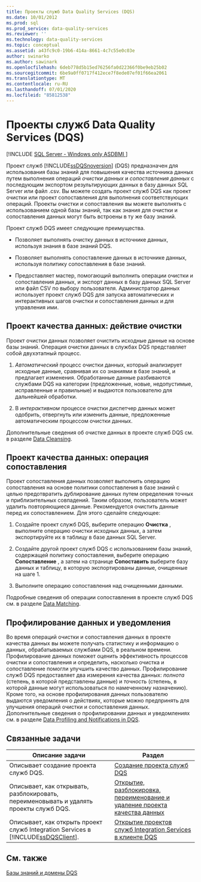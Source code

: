 ```yaml
---
title: Проекты служб Data Quality Services (DQS)
ms.date: 10/01/2012
ms.prod: sql
ms.prod_service: data-quality-services
ms.reviewer: ''
ms.technology: data-quality-services
ms.topic: conceptual
ms.assetid: a43fc9c0-19b6-414a-8661-4c7c55e0c03e
author: swinarko
ms.author: sawinark
ms.openlocfilehash: 6deb778d5b15ed76256fa0d22366f0be9eb25b02
ms.sourcegitcommit: 6be9a0ff0717f412ece7f8ede07ef01f66ea2061
ms.translationtype: MT
ms.contentlocale: ru-RU
ms.lasthandoff: 07/01/2020
ms.locfileid: "85812538"
---
```

# <a name="data-quality-projects-dqs"></a>Проекты служб Data Quality Services (DQS)

[!INCLUDE [SQL Server - Windows only ASDBMI  ](../includes/applies-to-version/sql-windows-only-asdbmi.md)]

  Проект служб [!INCLUDE[ssDQSnoversion](../includes/ssdqsnoversion-md.md)] (DQS) предназначен для использования базы знаний для повышения качества источника данных путем выполнения операций *очистки данных* и *сопоставления данных* с последующим экспортом результирующих данных в базу данных SQL Server или файл .csv. Вы можете создать проект служб DQS как проект очистки или проект сопоставления для выполнения соответствующих операций. Проекты очистки и сопоставления вы можете выполнять с использованием одной базы знаний, так как знания для очистки и сопоставления данных могут быть встроены в ту же базу знаний.  
  
 Проект служб DQS имеет следующие преимущества.  
  
-   Позволяет выполнять очистку данных в источнике данных, используя знания в базе знаний DQS.  
  
-   Позволяет выполнять сопоставление данных в источнике данных, используя политику сопоставления в базе знаний.  
  
-   Предоставляет мастер, помогающий выполнить операции очистки и сопоставления данных, и экспорт данных в базу данных SQL Server или файл CSV по выбору пользователя. Администратор данных использует проект служб DQS для запуска автоматических и интерактивных шагов очистки и сопоставления данных и для управления ими.  
  
##  <a name="data-quality-project-cleansing-activity"></a><a name="Cleansing"></a>Проект качества данных: действие очистки  
 Проект очистки данных позволяет очистить исходные данные на основе базы знаний. Операция очистки данных в службах DQS представляет собой двухэтапный процесс.  
  
1.  *Автоматический* процесс очистки данных, который анализирует исходные данные, сравнивая их со знаниями в базе знаний, и предлагает изменения. Обработанные данные разбиваются службами DQS на категории (предложенные, новые, недопустимые, исправленные и правильные) и выдаются пользователю для дальнейшей обработки.  
  
2.  В *интерактивном* процессе очистки диспетчер данных может одобрить, отвергнуть или изменить данные, предложенные автоматическим процессом очистки данных.  
  
 Дополнительные сведения об очистке данных в проекте служб DQS см. в разделе [Data Cleansing](../data-quality-services/data-cleansing.md).  
  
##  <a name="data-quality-project-matching-activity"></a><a name="Matching"></a> Проект качества данных: операция сопоставления  
 Проект сопоставления данных позволяет выполнить операцию сопоставления на основе политики сопоставления в базе знаний с целью предотвратить дублирование данных путем определения точных и приблизительных совпадений. Таким образом, пользователь может удалить повторяющиеся данные. Рекомендуется очистить данные перед их сопоставлением. Для этого сделайте следующее:  
  
1.  Создайте проект служб DQS, выберите операцию **Очистка** , выполните операцию очистки исходных данных, а затем экспортируйте их в таблицу в базе данных SQL Server.  
  
2.  Создайте другой проект служб DQS с использованием базы знаний, содержащей политику сопоставления, выберите операцию **Сопоставление** , а затем на странице **Сопоставить** выберите базу данных и таблицу, в которую экспортированы данные, очищенные на шаге 1.  
  
3.  Выполните операцию сопоставления над очищенными данными.  
  
 Подробные сведения об операции сопоставления в проекте служб DQS см. в разделе [Data Matching](../data-quality-services/data-matching.md).  
  
##  <a name="data-profiling-and-notifications"></a><a name="ProfilingNotification"></a> Профилирование данных и уведомления  
 Во время операций очистки и сопоставления данных в проекте качества данных вы можете получать статистику и информацию о данных, обрабатываемых службами DQS, в реальном времени. Профилирование данных поможет оценить эффективность процессов очистки и сопоставления и определить, насколько очистка и сопоставление помогли улучшить качество данных. Профилирование служб DQS предоставляет два измерения качества данных: *полнота* (степень, в которой представлены данные) и *точность* (степень, в которой данные могут использоваться по намеченному назначению). Кроме того, на основе профилирования данных пользователю выдаются уведомления о действиях, которые можно предпринять для улучшения операций очистки и сопоставления данных. Дополнительные сведения о профилировании данных и уведомлениях см. в разделе [Data Profiling and Notifications in DQS](../data-quality-services/data-profiling-and-notifications-in-dqs.md).  
  
## <a name="related-tasks"></a>Связанные задачи  
  
|Описание задачи|Раздел|  
|----------------------|-----------|  
|Описывает создание проекта служб DQS.|[Создание проекта служб DQS](../data-quality-services/create-a-data-quality-project.md)|  
|Описывает, как открывать, разблокировать, переименовывать и удалять проекты служб DQS.|[Открытие, разблокировка, переименование и удаление проекта качества данных](open-unlock-rename-and-delete-a-data-quality-project.md)|  
|Описывает, как открыть проект служб Integration Services в [!INCLUDE[ssDQSClient](../includes/ssdqsclient-md.md)].|[Открытие проектов служб Integration Services в клиенте DQS](../data-quality-services/open-integration-services-projects-in-data-quality-client.md)|  
  
## <a name="see-also"></a>См. также  
 [Базы знаний и домены DQS](../data-quality-services/dqs-knowledge-bases-and-domains.md)  
  
  
